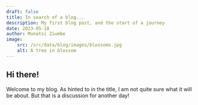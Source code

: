 ```yaml
---
draft: false
title: In search of a blog...
description: My first blog post, and the start of a journey
date: 2023-05-18
author: Munatsi Ziumbe
image: 
    src: /src/data/blog/images/blossoms.jpg
    alt: A tree in blossom
---
```

## Hi there!
Welcome to my blog. As hinted to in the title, I am not quite sure what it will be about. But that is a discussion for another day!


